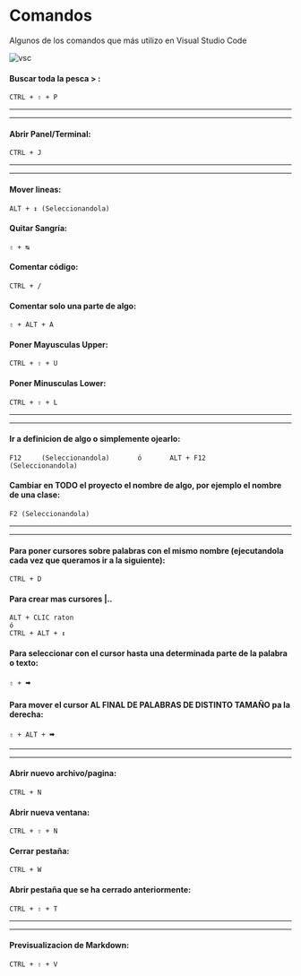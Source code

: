 # Comandos
Algunos de los comandos que más utilizo en Visual Studio Code

![vsc](https://upload.wikimedia.org/wikipedia/commons/9/9a/Visual_Studio_Code_1.35_icon.svg)

#### Buscar toda la pesca > :

    CTRL + ⇧ + P

---------------------------------------------------------------    
---------------------------------------------------------------

#### Abrir Panel/Terminal:

    CTRL + J

---------------------------------------------------------------
---------------------------------------------------------------

#### Mover lineas:

    ALT + ↕ (Seleccionandola)

#### Quitar Sangría:

    ⇧ + ↹

#### Comentar código:

    CTRL + /

#### Comentar solo una parte de algo:

    ⇧ + ALT + A

#### Poner Mayusculas Upper:

    CTRL + ⇧ + U

#### Poner Minusculas Lower:

    CTRL + ⇧ + L
---------------------------------------------------------------

---------------------------------------------------------------

#### Ir a definicion de algo o simplemente ojearlo:

    F12     (Seleccionandola)       ó       ALT + F12     (Seleccionandola) 

#### Cambiar en TODO el proyecto el nombre de algo, por ejemplo el nombre de una clase:

    F2 (Seleccionandola)

---------------------------------------------------------------

---------------------------------------------------------------

#### Para poner cursores sobre palabras con el mismo nombre (ejecutandola cada vez que queramos ir a la siguiente):

    CTRL + D 

#### Para crear mas cursores |..

    ALT + CLIC raton
    ó
    CTRL + ALT + ↕

#### Para seleccionar con el cursor hasta una determinada parte de la palabra o texto:

    ⇧ + 🠮

#### Para mover el cursor AL FINAL DE PALABRAS DE DISTINTO TAMAÑO pa la derecha:

    ⇧ + ALT + 🠮
---------------------------------------------------------------

---------------------------------------------------------------
#### Abrir nuevo archivo/pagina:

    CTRL + N

#### Abrir nueva ventana:

    CTRL + ⇧ + N

#### Cerrar pestaña:

    CTRL + W

#### Abrir pestaña que se ha cerrado anteriormente:

    CTRL + ⇧ + T
---------------------------------------------------------------

---------------------------------------------------------------
#### Previsualizacion de Markdown:

    CTRL + ⇧ + V




